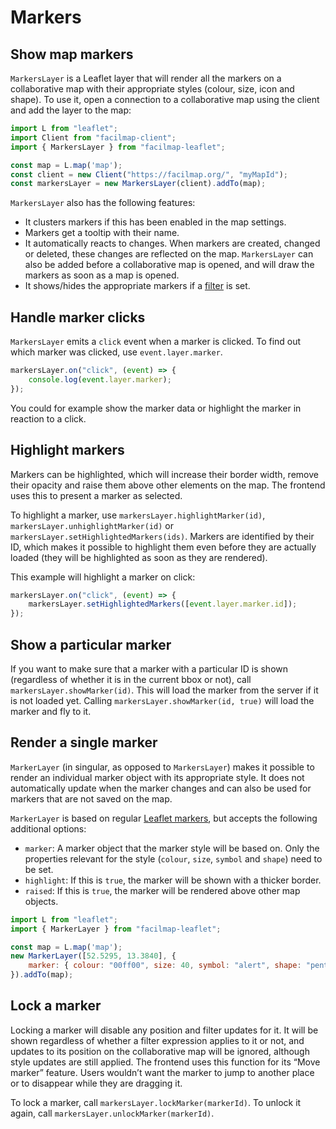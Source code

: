 # Markers

## Show map markers

`MarkersLayer` is a Leaflet layer that will render all the markers on a collaborative map with their appropriate styles (colour, size, icon and shape). To use it, open a connection to a collaborative map using the client and add the layer to the map:

```javascript
import L from "leaflet";
import Client from "facilmap-client";
import { MarkersLayer } from "facilmap-leaflet";

const map = L.map('map');
const client = new Client("https://facilmap.org/", "myMapId");
const markersLayer = new MarkersLayer(client).addTo(map);
```

`MarkersLayer` also has the following features:
* It clusters markers if this has been enabled in the map settings.
* Markers get a tooltip with their name.
* It automatically reacts to changes. When markers are created, changed or deleted, these changes are reflected on the map. `MarkersLayer` can also be added before a collaborative map is opened, and will draw the markers as soon as a map is opened.
* It shows/hides the appropriate markers if a [filter](./filter) is set.

## Handle marker clicks

`MarkersLayer` emits a `click` event when a marker is clicked. To find out which marker was clicked, use `event.layer.marker`.

```javascript
markersLayer.on("click", (event) => {
	console.log(event.layer.marker);
});
```

You could for example show the marker data or highlight the marker in reaction to a click.

## Highlight markers

Markers can be highlighted, which will increase their border width, remove their opacity and raise them above other elements on the map. The frontend uses this to present a marker as selected.

To highlight a marker, use `markersLayer.highlightMarker(id)`, `markersLayer.unhighlightMarker(id)` or `markersLayer.setHighlightedMarkers(ids)`. Markers are identified by their ID, which makes it possible to highlight them even before they are actually loaded (they will be highlighted as soon as they are rendered).

This example will highlight a marker on click:

```javascript
markersLayer.on("click", (event) => {
	markersLayer.setHighlightedMarkers([event.layer.marker.id]);
});
```

## Show a particular marker

If you want to make sure that a marker with a particular ID is shown (regardless of whether it is in the current bbox or not), call `markersLayer.showMarker(id)`. This will load the marker from the server if it is not loaded yet. Calling `markersLayer.showMarker(id, true)` will load the marker and fly to it.

## Render a single marker

`MarkerLayer` (in singular, as opposed to `MarkersLayer`) makes it possible to render an individual marker object with its appropriate style. It does not automatically update when the marker changes and can also be used for markers that are not saved on the map.

`MarkerLayer` is based on regular [Leaflet markers](https://leafletjs.com/reference.html#marker), but accepts the following additional options:
* `marker`: A marker object that the marker style will be based on. Only the properties relevant for the style (`colour`, `size`, `symbol` and `shape`) need to be set.
* `highlight`: If this is `true`, the marker will be shown with a thicker border.
* `raised`: If this is `true`, the marker will be rendered above other map objects.

```javascript
import L from "leaflet";
import { MarkerLayer } from "facilmap-leaflet";

const map = L.map('map');
new MarkerLayer([52.5295, 13.3840], {
	marker: { colour: "00ff00", size: 40, symbol: "alert", shape: "pentagon" }
}).addTo(map);
```

## Lock a marker

Locking a marker will disable any position and filter updates for it. It will be shown regardless of whether a filter expression applies to it or not, and updates to its position on the collaborative map will be ignored, although style updates are still applied. The frontend uses this function for its “Move marker” feature. Users wouldn’t want the marker to jump to another place or to disappear while they are dragging it.

To lock a marker, call `markersLayer.lockMarker(markerId)`. To unlock it again, call `markersLayer.unlockMarker(markerId)`.